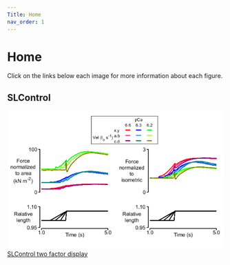 ```yaml
---
Title: Home
nav_order: 1
---
```


# Home

Click on the links below each image for more information about each figure.


## SLControl

![SLControl two_factor_display](pages/SLControl/two_factor_display/two_factor_display.png)
[SLControl two factor display](pages/SLControl/two_factor_display/two_factor_display.html)

